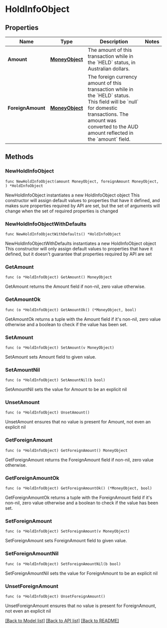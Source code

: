 # HoldInfoObject

## Properties

Name | Type | Description | Notes
------------ | ------------- | ------------- | -------------
**Amount** | [**MoneyObject**](MoneyObject.md) | The amount of this transaction while in the &#x60;HELD&#x60; status, in Australian dollars.  | 
**ForeignAmount** | [**MoneyObject**](MoneyObject.md) | The foreign currency amount of this transaction while in the &#x60;HELD&#x60; status. This field will be &#x60;null&#x60; for domestic transactions. The amount was converted to the AUD amount reflected in the &#x60;amount&#x60; field.  | 

## Methods

### NewHoldInfoObject

`func NewHoldInfoObject(amount MoneyObject, foreignAmount MoneyObject, ) *HoldInfoObject`

NewHoldInfoObject instantiates a new HoldInfoObject object
This constructor will assign default values to properties that have it defined,
and makes sure properties required by API are set, but the set of arguments
will change when the set of required properties is changed

### NewHoldInfoObjectWithDefaults

`func NewHoldInfoObjectWithDefaults() *HoldInfoObject`

NewHoldInfoObjectWithDefaults instantiates a new HoldInfoObject object
This constructor will only assign default values to properties that have it defined,
but it doesn't guarantee that properties required by API are set

### GetAmount

`func (o *HoldInfoObject) GetAmount() MoneyObject`

GetAmount returns the Amount field if non-nil, zero value otherwise.

### GetAmountOk

`func (o *HoldInfoObject) GetAmountOk() (*MoneyObject, bool)`

GetAmountOk returns a tuple with the Amount field if it's non-nil, zero value otherwise
and a boolean to check if the value has been set.

### SetAmount

`func (o *HoldInfoObject) SetAmount(v MoneyObject)`

SetAmount sets Amount field to given value.


### SetAmountNil

`func (o *HoldInfoObject) SetAmountNil(b bool)`

 SetAmountNil sets the value for Amount to be an explicit nil

### UnsetAmount
`func (o *HoldInfoObject) UnsetAmount()`

UnsetAmount ensures that no value is present for Amount, not even an explicit nil
### GetForeignAmount

`func (o *HoldInfoObject) GetForeignAmount() MoneyObject`

GetForeignAmount returns the ForeignAmount field if non-nil, zero value otherwise.

### GetForeignAmountOk

`func (o *HoldInfoObject) GetForeignAmountOk() (*MoneyObject, bool)`

GetForeignAmountOk returns a tuple with the ForeignAmount field if it's non-nil, zero value otherwise
and a boolean to check if the value has been set.

### SetForeignAmount

`func (o *HoldInfoObject) SetForeignAmount(v MoneyObject)`

SetForeignAmount sets ForeignAmount field to given value.


### SetForeignAmountNil

`func (o *HoldInfoObject) SetForeignAmountNil(b bool)`

 SetForeignAmountNil sets the value for ForeignAmount to be an explicit nil

### UnsetForeignAmount
`func (o *HoldInfoObject) UnsetForeignAmount()`

UnsetForeignAmount ensures that no value is present for ForeignAmount, not even an explicit nil

[[Back to Model list]](../README.md#documentation-for-models) [[Back to API list]](../README.md#documentation-for-api-endpoints) [[Back to README]](../README.md)


